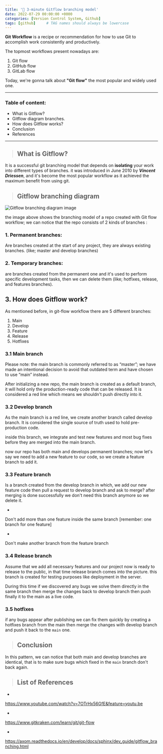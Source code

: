 ```yaml
---
title: '🎯 3-minute Gitflow branching model'
date: 2022-07-29 00:00:00 +0000
categories: [Version Control System, Github]
tags: [github]     # TAG names should always be lowercase
---
```


**Git Workflow** is a recipe or recommendation for how to use Git to accomplish work consistently and productively. 

The topmost workflows present nowadays are:

1. Git flow
2. GitHub flow
3. GitLab flow

Today, we're gonna talk about **"Git flow"** the most popular and widely used one.

---

### Table of content:

- What is Gitflow?
- Gitflow diagram branches.
- How does Gitflow works?
- Conclusion
- References

---

> ## What is Gitflow?

It is a successful git branching model that depends on **isolating** your work into different types of branches. it was introduced in June 2010 by _**Vincent Driessen**_, and it's become the most popular workflow as it achieved the maximum benefit from using git.

> ## Gitflow branching diagram


![Gitflow branching diagram image](https://dev-to-uploads.s3.amazonaws.com/uploads/articles/mwawde0a0gukxeig1jk0.jpg)



the image above shows the branching model of a repo created with Git flow workflow; we can notice that the repo consists of 2 kinds of branches :

### 1. Permanent branches:

Are branches created at the start of any project, they are always existing branches. (like; master and develop branches)

### 2. Temporary branches:

are branches created from the permanent one and it's used to perform specific development tasks, then we can delete them (like; hotfixes, release, and features branches).

## 3. How does Gitflow work?

As mentioned before, in git-flow workflow there are 5 different branches:

1. Main
2. Develop
3. Feature
4. Release
5. Hotfixes

### 3.1 Main branch
Please note: the main branch is commonly referred to as “master”; we have made an intentional decision to avoid that outdated term and have chosen to use “main” instead.


After initializing a new repo, the main branch is created as a default branch, it will hold only the production-ready code that can be released. It is considered a red line which means we shouldn't push directly into it.


### 3.2 Develop branch

As the main branch is a red line, we create another branch called develop branch. It is considered the single source of truth used to hold pre-production code.

inside this branch, we integrate and test new features and most bug fixes before they are merged into the main branch.

now our repo has both main and develops permanent branches; now let's say we need to add a new feature to our code, so we create a feature branch to add it.



### 3.3 Feature branch
Is a branch created from the develop branch in which, we add our new feature code then pull a request to develop branch and ask to merge? after merging is done successfully we don't need this branch anymore so we delete it.

- 
Don't add more than one feature inside the same branch [remember: one branch for one feature]

- 
Don't make another branch from the feature branch


### 3.4 Release branch


Assume that we add all necessary features and our project now is ready to release to the public, in that time release branch comes into the picture. this branch is created for testing purposes like deployment in the server.

During this time if we discovered any bugs we solve them directly in the same branch then merge the changes back to develop branch then push finally it to the main as a live code.




### 3.5 hotfixes
if any bugs appear after publishing we can fix them quickly by creating a hotfixes branch from the main then merge the changes with develop branch and push it back to the `main` one.


> ## Conclusion

In this pattern, we can notice that both main and develop branches are identical, that is to make sure bugs which fixed in the `main` branch don't back again.

> ## List of References

- 
https://www.youtube.com/watch?v=7OTrHx56GfE&feature=youtu.be


- 
https://www.gitkraken.com/learn/git/git-flow

- 
https://axom.readthedocs.io/en/develop/docs/sphinx/dev_guide/gitflow_branching.html


















